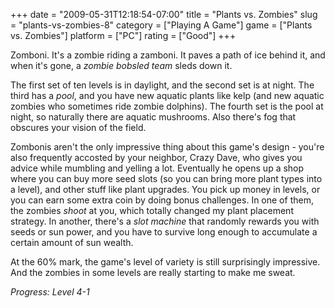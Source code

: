 +++
date = "2009-05-31T12:18:54-07:00"
title = "Plants vs. Zombies"
slug = "plants-vs-zombies-8"
category = ["Playing A Game"]
game = ["Plants vs. Zombies"]
platform = ["PC"]
rating = ["Good"]
+++

Zomboni.  It's a zombie riding a zamboni.  It paves a path of ice behind it, and when it's gone, a <i>zombie bobsled team</i> sleds down it.

The first set of ten levels is in daylight, and the second set is at night.  The third has a <i>pool</i>, and you have new aquatic plants like kelp (and new aquatic zombies who sometimes ride zombie dolphins).  The fourth set is the pool at night, so naturally there are aquatic mushrooms.  Also there's fog that obscures your vision of the field.

Zombonis aren't the only impressive thing about this game's design - you're also frequently accosted by your neighbor, Crazy Dave, who gives you advice while mumbling and yelling a lot.  Eventually he opens up a shop where you can buy more seed slots (so you can bring more plant types into a level), and other stuff like plant upgrades.  You pick up money in levels, or you can earn some extra coin by doing bonus challenges.  In one of them, the zombies <i>shoot</i> at you, which totally changed my plant placement strategy.  In another, there's a <i>slot machine</i> that randomly rewards you with seeds or sun power, and you have to survive long enough to accumulate a certain amount of sun wealth.

At the 60% mark, the game's level of variety is still surprisingly impressive.  And the zombies in some levels are really starting to make me sweat.

<i>Progress: Level 4-1</i>